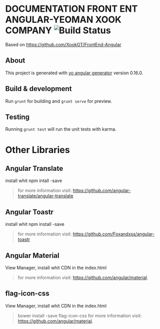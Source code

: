 
# DOCUMENTATION FRONT ENT ANGULAR-YEOMAN XOOK COMPANY ![Build Status](https://travis-ci.org/angular/material.svg)

Based on https://github.com/XookGT/FrontEnd-Angular


## About

This project is generated with [yo angular generator](https://github.com/yeoman/generator-angular)
version 0.16.0.

## Build & development

Run `grunt` for building and `grunt serve` for preview.

## Testing

Running `grunt test` will run the unit tests with karma.

# Other Libraries

## Angular Translate
install whit npm intall -save

> for more information visit: https://github.com/angular-translate/angular-translate 

## Angular Toastr
install whit npm install -save

> for more information visit: https://github.com/Foxandxss/angular-toastr 

## Angular Material

View Manager, install whit CDN in the index.html

> for more information visit: https://github.com/angular/material.

## flag-icon-css

View Manager, install whit CDN in the index.html

> bower install -save flag-icon-css 
> for more information visit: https://github.com/angular/material.
